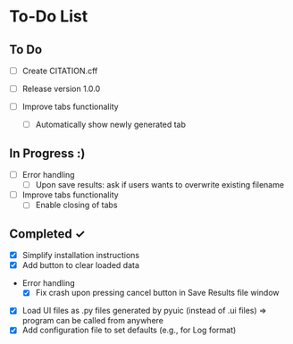 # To-Do List

## To Do
- [ ] Create CITATION.cff
- [ ] Release version 1.0.0

- [ ] Improve tabs functionality
  - [ ] Automatically show newly generated tab


## In Progress :)
- [ ] Error handling
  - [ ] Upon save results: ask if users wants to overwrite existing filename
- [ ] Improve tabs functionality
  - [ ] Enable closing of tabs

## Completed ✓
- [x] Simplify installation instructions
- [x] Add button to clear loaded data
- Error handling
   - [x] Fix crash upon pressing cancel button in Save Results file window
- [x] Load UI files as .py files generated by pyuic (instead of .ui files) => program can be called from anywhere
- [x] Add configuration file to set defaults (e.g., for Log format)
